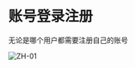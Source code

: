 # 账号登录注册
无论是哪个用户都需要注册自己的账号

![ZH-01](https://github.com/zhongqianju/Outpatient/blob/master/doc/image/ZH-01.jpg)
